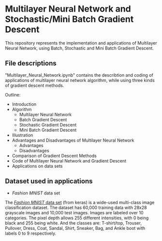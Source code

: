 # Multilayer Neural Network and Stochastic/Mini Batch Gradient Descent

This repository represents the implementation and applications of Multilayer Neural Network, using Batch, Stochastic and Mini Batch Gradient Descent. 

## File descriptions
"Multilayer_Neural_Network.ipynb" contains the describtion and coding of applications of multilayer neural network algorithm, while using three kinds of gradient descent methods.


Outline:
- Introduction
- Algorithm
    - Multilayer Neural Network
    - Batch Gradient Descent
    - Stochastic Gradient Descent
    - Mini Batch Gradient Descent
- Illustration
- Advantages and Disadvantages of Multilayer Neural Network
    - Advantages
    - Disadvantages
- Comparison of Gradient Descent Methods
- Code of Multilayer Neural Network and Gradient Descent
- Applications on data sets


## Dataset used in applications
* *Fashion MNIST* data set

The [*Fashion MNIST* data set](https://keras.io/api/datasets/fashion_mnist/) (from keras) is a wide-used multi-class image classification dataset. The dataset has 60,000 training data with 28x28 grayscale images and 10,000 test images. Images are labeled over 10 categories. The pixel depth allows 255 different intensities, with 0 being black and 255 being white. And the classes are: T-shirt/top, Trouser, Pullover, Dress, Coat, Sandal, Shirt, Sneaker, Bag, and Ankle boot with labels 0 to 9 respectively.
